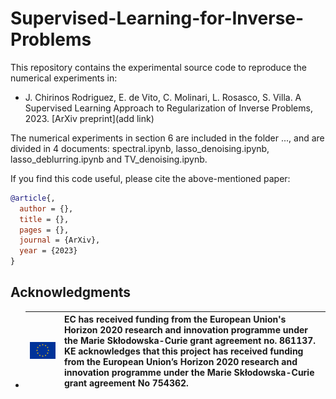 # Supervised-Learning-for-Inverse-Problems

This repository contains the experimental source code to reproduce the numerical experiments in:

* J. Chirinos Rodriguez, E. de Vito, C. Molinari, L. Rosasco, S. Villa. A Supervised Learning Approach to Regularization of Inverse Problems, 2023. [ArXiv preprint](add link)

The numerical experiments in section 6 are included in the folder ..., and are divided in 4 documents: spectral.ipynb, lasso_denoising.ipynb, lasso_deblurring.ipynb and TV_denoising.ipynb.

If you find this code useful, please cite the above-mentioned paper:
```BibTeX
@article{,
  author = {},
  title = {},
  pages = {},
  journal = {ArXiv},
  year = {2023}
}
```

## Acknowledgments  

* | ![](<euflag.png>) | EC has received funding from the European Union's Horizon 2020 research and innovation programme under the Marie Skłodowska-Curie grant agreement no. 861137. KE acknowledges that this project has received funding from the European Union’s Horizon 2020 research and innovation programme under the Marie Skłodowska-Curie grant agreement No 754362. |
  |----------|----------|
